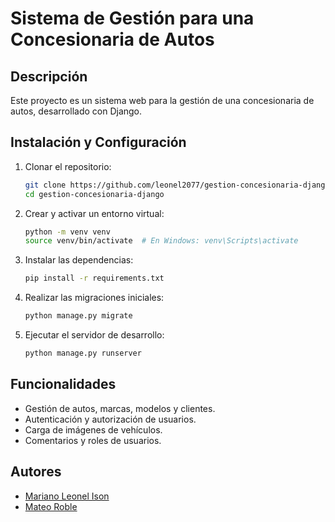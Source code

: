 # Sistema de Gestión para una Concesionaria de Autos 

## Descripción
Este proyecto es un sistema web para la gestión de una concesionaria de autos, desarrollado con Django.

## Instalación y Configuración
1. Clonar el repositorio:
   ```bash
   git clone https://github.com/leonel2077/gestion-concesionaria-django.git
   cd gestion-concesionaria-django
2. Crear y activar un entorno virtual:
   ```bash
   python -m venv venv
   source venv/bin/activate  # En Windows: venv\Scripts\activate
3. Instalar las dependencias:
   ```bash
   pip install -r requirements.txt
4. Realizar las migraciones iniciales:
   ```bash
   python manage.py migrate
5. Ejecutar el servidor de desarrollo:
   ```bash
   python manage.py runserver

## Funcionalidades
- Gestión de autos, marcas, modelos y clientes.
- Autenticación y autorización de usuarios.
- Carga de imágenes de vehículos.
- Comentarios y roles de usuarios.

## Autores
- [Mariano Leonel Ison](https://github.com/leonel2077)
- [Mateo Roble](https://github.com/MateoRoble)

